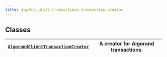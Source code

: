 ```yaml
---
title: algokit_utils.transactions.transaction_creator
---
```


## Classes

| [`AlgorandClientTransactionCreator`](#algokit_utils.transactions.transaction_creator.AlgorandClientTransactionCreator) | A creator for Algorand transactions. |
| ---------------------------------------------------------------------------------------------------------------------- | ------------------------------------ |
